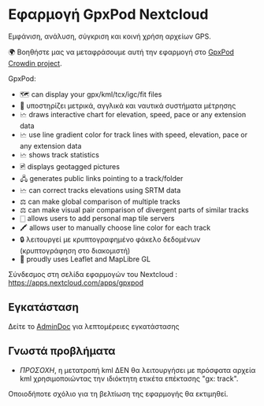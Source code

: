 # Εφαρμογή GpxPod Nextcloud

Εμφάνιση, ανάλυση, σύγκριση και κοινή χρήση αρχείων GPS.

🌍 Βοηθήστε μας να μεταφράσουμε αυτή την εφαρμογή στο [GpxPod Crowdin project](https://crowdin.com/project/gpxpod).

GpxPod:

* 🗺 can display your gpx/kml/tcx/igc/fit files
* 📏 υποστηρίζει μετρικά, αγγλικά και ναυτικά συστήματα μέτρησης
* 🗠 draws interactive chart for elevation, speed, pace or any extension data
* 🗠 use line gradient color for track lines with speed, elevation, pace or any extension data
* 🗠 shows track statistics
* 🖻 displays geotagged pictures
* 🖧 generates public links pointing to a track/folder
* 🗠 can correct tracks elevations using SRTM data
* ⚖ can make global comparison of multiple tracks
* ⚖ can make visual pair comparison of divergent parts of similar tracks
* 🀆 allows users to add personal map tile servers
* 🖍 allows user to manually choose line color for each track
* 🔒 λειτουργεί με κρυπτογραφημένο φάκελο δεδομένων (κρυπτογράφηση στο διακομιστή)
* 🍂 proudly uses Leaflet and MapLibre GL

Σύνδεσμος στη σελίδα εφαρμογών του Nextcloud : https://apps.nextcloud.com/apps/gpxpod

## Εγκατάσταση

Δείτε το [AdminDoc](https://gitlab.com/eneiluj/gpxpod-oc/wikis/admindoc) για λεπτομέρειες εγκατάστασης

## Γνωστά προβλήματα

* *ΠΡΟΣΟΧΗ*, η μετατροπή kml ΔΕΝ θα λειτουργήσει με πρόσφατα αρχεία kml χρησιμοποιώντας την ιδιόκτητη ετικέτα επέκτασης "gx: track".

Οποιοδήποτε σχόλιο για τη βελτίωση της εφαρμογής θα εκτιμηθεί.
